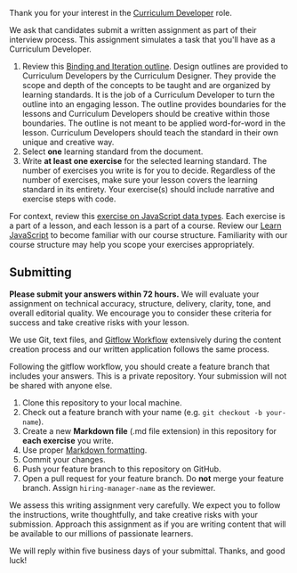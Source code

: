Thank you for your interest in the [Curriculum Developer](https://www.codecademy.com/about/jobs?gh_jid=4011883002) role.

We ask that candidates submit a written assignment as part of their interview process. This assignment simulates a task that you'll have as a Curriculum Developer.

1. Review this [Binding and Iteration outline](https://docs.google.com/document/d/18C0BIl5qrZuysecCqYlxAanD9SfrWjOlStYIPK2Q5CE/edit). Design outlines are provided to Curriculum Developers by the Curriculum Designer. They provide the scope and depth of the concepts to be taught and are organized by learning standards. It is the job of a Curriculum Developer to turn the outline into an engaging lesson. The outline provides boundaries for the lessons and Curriculum Developers should be creative within those boundaries. The outline is not meant to be applied word-for-word in the lesson. Curriculum Developers should teach the standard in their own unique and creative way.
2. Select **one** learning standard from the document.
3. Write **at least one exercise** for the selected learning standard. The number of exercises you write is for you to decide. Regardless of the number of exercises, make sure your lesson covers the learning standard in its entirety. Your exercise(s) should include narrative and exercise steps with code.

For context, review this [exercise on JavaScript data types](https://www.codecademy.com/en/courses/learn-javascript/lessons/introduction-to-javascript/exercises/types). Each exercise is a part of a lesson, and each lesson is a part of a course. Review our [Learn JavaScript](https://www.codecademy.com/learn/learn-javascript) to become familiar with our course structure. Familiarity with our course structure may help you scope your exercises appropriately.

## Submitting

**Please submit your answers within 72 hours.** We will evaluate your assignment on technical accuracy, structure, delivery, clarity, tone, and overall editorial quality. We encourage you to consider these criteria for success and take creative risks with your lesson.

We use Git, text files, and [Gitflow Workflow](https://www.atlassian.com/git/tutorials/comparing-workflows/feature-branch-workflow) extensively during the content creation process and our written application follows the same process.

Following the gitflow workflow, you should create a feature branch that includes your answers. This is a private repository. Your submission will not be shared with anyone else.

1. Clone this repository to your local machine.
2. Check out a feature branch with your name (e.g. `git checkout -b your-name`).
3. Create a new **Markdown file** (.md file extension) in this repository for **each exercise** you write.
4. Use proper [Markdown formatting](https://help.github.com/articles/github-flavored-markdown/).
5. Commit your changes.
6. Push your feature branch to this repository on GitHub.
7. Open a pull request for your feature branch. Do **not** merge your feature branch. Assign `hiring-manager-name` as the reviewer.

We assess this writing assignment very carefully. We expect you to follow the instructions, write thoughtfully, and take creative risks with your submission. Approach this assignment as if you are writing content that will be available to our millions of passionate learners.

We will reply within five business days of your submittal. Thanks, and good luck!
